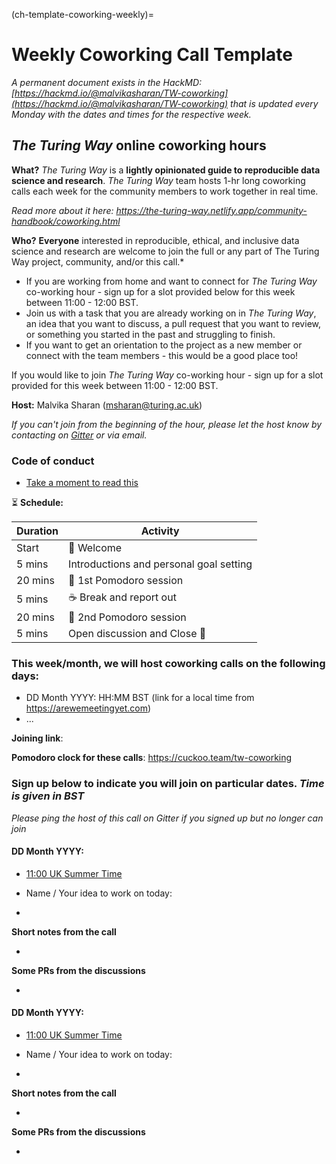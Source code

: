 (ch-template-coworking-weekly)=
# Weekly Coworking Call Template

*A permanent document exists in the HackMD: [https://hackmd.io/@malvikasharan/TW-coworking](https://hackmd.io/@malvikasharan/TW-coworking) that is updated every Monday with the dates and times for the respective week.*

## _The Turing Way_ online coworking hours

**What?** _The Turing Way_ is a **lightly opinionated guide to reproducible data science and research**. _The Turing Way_ team hosts 1-hr long coworking calls each week for the community members to work together in real time.

*Read more about it here: https://the-turing-way.netlify.app/community-handbook/coworking.html*

**Who?** **Everyone** interested in reproducible, ethical, and inclusive data science and research are welcome to join the full or any part of The Turing Way project, community, and/or this call.*
* If you are working from home and want to connect for _The Turing Way_ co-working hour - sign up for a slot provided below for this week between 11:00 - 12:00 BST.
* Join us with a task that you are already working on in _The Turing Way_, an idea that you want to discuss, a pull request that you want to review, or something you started in the past and struggling to finish.
* If you want to get an orientation to the project as a new member or connect with the team members - this would be a good place too!

If you would like to join _The Turing Way_ co-working hour - sign up for a slot provided for this week between 11:00 - 12:00 BST.

**Host:** Malvika Sharan (msharan@turing.ac.uk)

*If you can't join from the beginning of the hour, please let the host know by contacting on [Gitter](https://gitter.im/alan-turing-institute/the-turing-way) or via email.*

### Code of conduct

* [Take a moment to read this](https://github.com/alan-turing-institute/the-turing-way/blob/main/CODE_OF_CONDUCT.md)

:hourglass_flowing_sand: **Schedule:**

| Duration | Activity                                |
| -------- | --------------------------------------- |
| Start    | 👋 Welcome                               |
| 5 mins   | Introductions and personal goal setting |
| 20 mins  | 🍅 1st Pomodoro session                  |
| 5 mins   | ☕️ Break and report out                 |
| 20 mins  | 🍅 2nd Pomodoro session                  |
| 5 mins   | Open discussion and Close 👋             |

### This week/month, we will host coworking calls on the following days:

- DD Month YYYY: HH:MM BST (link for a local time from https://arewemeetingyet.com)
- ...

**Joining link**: <Provide a Zoom link>

**Pomodoro clock for these calls**: https://cuckoo.team/tw-coworking

### Sign up below to indicate you will join on particular dates. *Time is given in BST*

*Please ping the host of this call on Gitter if you signed up but no longer can join*

#### DD Month YYYY:

- [11:00 UK Summer Time](https://arewemeetingyet.com/London/2020-06-02/11:00/TW-coworking)

- Name / Your idea to work on today:
-

**Short notes from the call**

-

**Some PRs from the discussions**

-

#### DD Month YYYY:

- [11:00 UK Summer Time](https://arewemeetingyet.com/London/2020-06-02/11:00/TW-coworking)

- Name / Your idea to work on today:
-

**Short notes from the call**

-

**Some PRs from the discussions**

-
